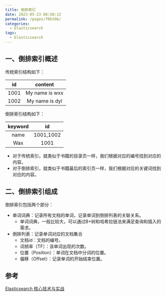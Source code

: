 ```yaml
---
title: 倒排索引
date: 2023-05-23 08:50:13
permalink: /pages/f0b396/
categories:
  - Elasticsearch
tags:
  - Elasticsearch
---
```

## 一、倒排索引概述

传统索引结构如下：

|  id  |    content     |
| :--: | :------------: |
| 1001 | My name is wxx |
| 1002 | My name is dyl |

倒排索引结构如下：

| keyword |    id     |
| :-----: | :-------: |
|  name   | 1001,1002 |
|   Wax   |   1001    |

- 对于传统索引，就类似于书籍的目录页一样，我们根据对应的编号找到对应的内容。
- 对于倒排索引，就类似于书籍最后的索引页一样，我们根据对应的关键词找到对应的内容。

## 二、倒排索引组成

倒排索引包括两个部分：

- 单词词典：记录所有文档的单词，记录单词到倒排列表的关联关系。
  - 单词词典，一般比较大，可以通过B+树和哈希拉链法来满足查询和插入的需求。
- 倒排列表：记录单词对应的文档集合
  - 文档id：文档的编号。
  - 词频率（TF）：该单词出现的次数。
  - 位置（Position）：单词在文档中分词的位置。
  - 偏移（Offset）：记录单词的开始结束位置。

## 参考

[Elasticsearch 核心技术与实战](https://time.geekbang.org/course/intro/100030501?tab=catalog)